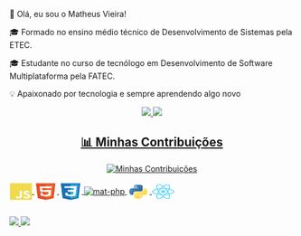 👋 Olá, eu sou o Matheus Vieira!

🎓 Formado no ensino médio técnico de Desenvolvimento de Sistemas pela ETEC.

🎓 Estudante no curso de tecnólogo em Desenvolvimento de Software Multiplataforma pela FATEC.

💡 Apaixonado por tecnologia e sempre aprendendo algo novo

<div align="center">
  <a href="https://github.com/matvieira7">
  <img height="180em" src="https://github-readme-stats.vercel.app/api?username=matvieira7&show_icons=true&theme=dark&include_all_commits=true&count_private=true"/>
  <img height="180em" src="https://github-readme-stats.vercel.app/api/top-langs/?username=matvieira7&layout=compact&langs_count=7&theme=dark"/>
</div>

<div align="center">
  <h2>📊 Minhas Contribuições</h2>
  <img src="https://github-readme-streak-stats.herokuapp.com/?user=matvieira7&theme=dark&hide_border=true" alt="Minhas Contribuições" />
</div>



<div style="display: inline_block"><br>
  <img align="center" alt="mat-Js" height="30" width="40" src="https://raw.githubusercontent.com/devicons/devicon/master/icons/javascript/javascript-plain.svg">
  <img align="center" alt="mat-HTML" height="30" width="40" src="https://raw.githubusercontent.com/devicons/devicon/master/icons/html5/html5-original.svg">
  <img align="center" alt="mat-CSS" height="30" width="40" src="https://raw.githubusercontent.com/devicons/devicon/master/icons/css3/css3-original.svg">
  <img align="center" alt="mat-php" height="30" width="40" src="https://cdn.jsdelivr.net/gh/devicons/devicon/icons/php/php-original.svg" />
  <img align="center" alt="mat-Python" height="30" width="40" src="https://raw.githubusercontent.com/devicons/devicon/master/icons/python/python-original.svg">
  <img align="center" alt="mat-React" height="30" width="40" src="https://raw.githubusercontent.com/devicons/devicon/master/icons/react/react-original.svg">
</div>

##
<div> 
  <a href="https://instagram.com/vieira._math" target="_blank">
    <img src="https://img.shields.io/badge/-Instagram-%23E4405F?style=for-the-badge&logo=instagram&logoColor=white" target="_blank">
  </a>
  <a href="https://www.linkedin.com/in/matheus-vieira-b28b06258/" target="_blank">
    <img src="https://img.shields.io/badge/-LinkedIn-%230077B5?style=for-the-badge&logo=linkedin&logoColor=white" target="_blank">
  </a>
</div>
